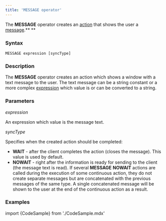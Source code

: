 ```yaml
---
title: 'MESSAGE operator'
---
```


The **MESSAGE** operator creates an [action](Actions.md) that shows the user a [message](Show_message_MESSAGE_ASK_.md).** **

### Syntax

    MESSAGE expression [syncType]

### Description

The **MESSAGE** operator creates an action which shows a window with a text message to the user. The text message can be a string constant or a more complex [expression](Expression.md) which value is or can be converted to a string.

### Parameters

*expression*

An expression which value is the message text.

*syncType*

Specifies when the created action should be completed:

-   **WAIT** - after the client completes the action (closes the message). This value is used by default.
-   **NOWAIT** - right after the information is ready for sending to the client (the message text is read). If several **MESSAGE** **NOWAIT** actions are called during the execution of some continuous action, they do not create separate messages but are concatenated with the previous messages of the same type. A single concatenated message will be shown to the user at the end of the continuous action as a result.

### Examples


import {CodeSample} from './CodeSample.mdx'

<CodeSample url="https://documentation.lsfusion.org/sample?file=ActionSample&block=message"/>

  
